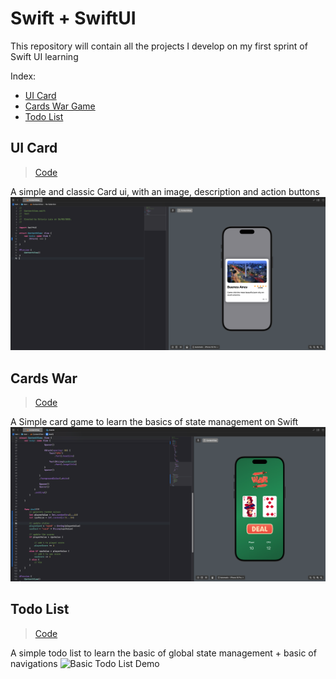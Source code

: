 # Swift + SwiftUI

This repository will contain all the projects I develop on my first sprint of Swift UI learning

Index:

- [UI Card](#ui-card)
- [Cards War Game](#cards-war)
- [Todo List](#todo-list)

## UI Card

> [Code](https://github.com/olaracode/swift-ui/tree/ui/intro?tab=readme-ov-file#first-static-ui)

A simple and classic Card ui, with an image, description and action buttons
![Simple UI card element](./docs/card-preview.png)

## Cards War

> [Code](https://github.com/olaracode/swift-ui/tree/project/war-card-game?tab=readme-ov-file#cars-war-game)

A Simple card game to learn the basics of state management on Swift
![Basic cards game preview](./docs/cards-war-preview.png)

## Todo List

> [Code](https://github.com/olaracode/swift-ui/tree/project/todo-list)

A simple todo list to learn the basic of global state management + basic of navigations
![Basic Todo List Demo](./docs/todo-demo.gif)
